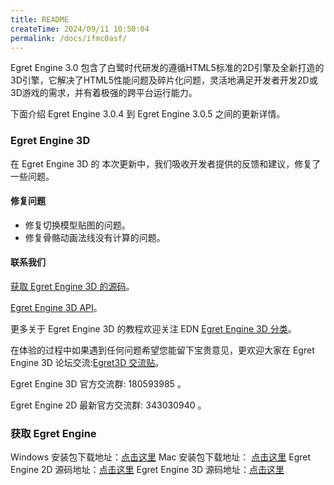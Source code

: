 ```yaml
---
title: README
createTime: 2024/09/11 10:50:04
permalink: /docs/ifmc0asf/
---
```

Egret Engine 3.0 包含了白鹭时代研发的遵循HTML5标准的2D引擎及全新打造的3D引擎，它解决了HTML5性能问题及碎片化问题，灵活地满足开发者开发2D或3D游戏的需求，并有着极强的跨平台运行能力。

下面介绍 Egret Engine 3.0.4 到 Egret Engine 3.0.5 之间的更新详情。


### Egret Engine 3D

在 Egret Engine 3D 的 本次更新中，我们吸收开发者提供的反馈和建议，修复了一些问题。

#### 修复问题

* 修复切换模型贴图的问题。
* 修复骨骼动画法线没有计算的问题。
   
#### 联系我们

[获取 Egret Engine 3D 的源码](https://github.com/egret-labs/egret-3d)。

[Egret Engine 3D API](http://edn.egret.com/cn/apidoc/index/name/egret3D.AnimaNodeCollection)。

更多关于 Egret Engine 3D 的教程欢迎关注 EDN [Egret Engine 3D 分类](http://edn.egret.com/cn/docs/page/775)。

在体验的过程中如果遇到任何问题希望您能留下宝贵意见，更欢迎大家在 Egret Engine 3D 论坛交流:[Egret3D 交流贴](http://bbs.egret.com/forum.php?mod=viewthread&tid=15653)。

Egret Engine 3D 官方交流群: 180593985 。

Egret Engine 2D 最新官方交流群: 343030940 。

### 获取 Egret Engine

Windows 安装包下载地址：[点击这里](http://tool.egret-labs.org/EgretEngine/EgretEngine-v3.0.5.exe)
Mac 安装包下载地址：     [点击这里](http://tool.egret-labs.org/EgretEngine/EgretEngine-v3.0.5.dmg)
Egret Engine 2D 源码地址：[点击这里](https://github.com/egret-labs/egret-core/tree/v3.0.5)
Egret Engine 3D 源码地址：[点击这里](https://github.com/egret-labs/egret-3d)

